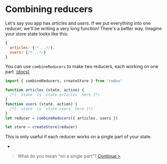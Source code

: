 # Combining reducers

Let's say you app has *articles* and *users*. If we put everything into one reducer, we'll be writing a very long function! There's a better way. Imagine your store state looks like this:

```js
{
  articles: {/*...*/},
  users: {/*...*/}
}
```

You can use `combineReducers` to make two reducers, each working on one part. [(docs)](http://redux.js.org/docs/api/combineReducers.html)

```js
import { combineReducers, createStore } from 'redux'

function articles (state, action) {
  /*[ `state` is `state.articles` here ]*/
}
function users (state, action) {
  /*[ `state` is `state.users` here ]*/
}
let reducer = combineReducers({ articles, users })

let store = createStore(reducer)
```

This is only useful if each reducer works on a single part of your state.

-

> What do you mean "on a single part"? [Continue >](state-subtrees.md)
